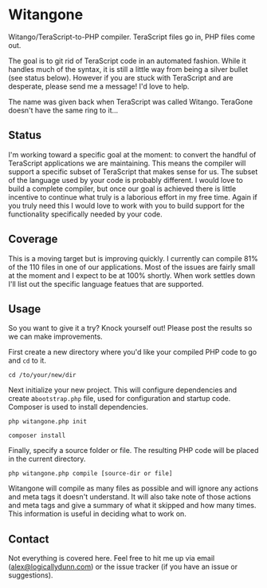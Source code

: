# Witangone

Witango/TeraScript-to-PHP compiler. TeraScript files go in, PHP files come out.

The goal is to git rid of TeraScript code in an automated fashion. While it handles much of the syntax, it is still a little way from being a silver bullet (see status below). However if you are stuck with TeraScript and are desperate, please send me a message! I'd love to help.

The name was given back when TeraScript was called Witango. TeraGone doesn't have the same ring to it...

## Status

I'm working toward a specific goal at the moment: to convert the handful of TeraScript applications we are maintaining. This means the compiler will support a specific subset of TeraScript that makes sense for us. The subset of the language used by your code is probably different. I would love to build a complete compiler, but once our goal is achieved there is little incentive to continue what truly is a laborious effort in my free time. Again if you truly need this I would love to work with you to build support for the functionality specifically needed by your code.

## Coverage

This is a moving target but is improving quickly. I currently can compile 81% of the 110 files in one of our applications. Most of the issues are fairly small at the moment and I expect to be at 100% shortly. When work settles down I'll list out the specific language featues that are supported.

## Usage

So you want to give it a try? Knock yourself out! Please post the results so we can make improvements.

First create a new directory where you'd like your compiled PHP code to go and `cd` to it.

    cd /to/your/new/dir

Next initialize your new project. This will configure dependencies and create a`bootstrap.php` file, used for configuration and startup code. Composer is used to install dependencies.

    php witangone.php init

    composer install

Finally, specify a source folder or file. The resulting PHP code will be placed in the current directory.

    php witangone.php compile [source-dir or file]

Witangone will compile as many files as possible and will ignore any actions and meta tags it doesn't understand. It will also take note of those actions and meta tags and give a summary of what it skipped and how many times. This information is useful in deciding what to work on.

## Contact

Not everything is covered here. Feel free to hit me up via email (alex@logicallydunn.com) or the issue tracker (if you have an issue or suggestions).